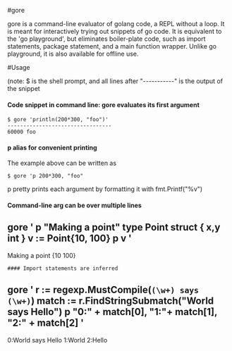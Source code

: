 #gore


gore is a command-line evaluator of golang code, a REPL without a loop. It is meant for interactively trying out snippets of go code. It is equivalent to the 'go playground', but eliminates boiler-plate code, such as import statements, package statement, and a main function wrapper. Unlike go playground, it is also available for offline use.

#Usage


(note: $ is the shell prompt, and all lines after "-----------" is the output of the snippet
#### Code snippet in command line: gore evaluates its first argument
```
$ gore 'println(200*300, "foo")'
---------------------------------
60000 foo
```

#### p alias for convenient printing
The example above can be written as 
```
$ gore 'p 200*300, "foo" 
```
p pretty prints each argument by formatting it with fmt.Printf("%v")

#### Command-line arg can be over multiple lines
gore '
p "Making a point"
type Point struct {
    x,y int
}
v := Point{10, 100}
p v
' 
---------------------------------
Making a point
{10 100}
```
#### Import statements are inferred 
```
gore '
r := regexp.MustCompile(`(\w+) says (\w+)`)
match := r.FindStringSubmatch("World says Hello")
p "0:" + match[0], "1:"+ match[1], "2:" + match[2]
'
---------------------------------
0:World says Hello
1:World
2:Hello
```
